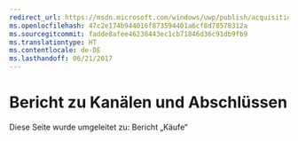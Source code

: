 ```yaml
---
redirect_url: https://msdn.microsoft.com/windows/uwp/publish/acquisitions-report
ms.openlocfilehash: 47c2e174b944016f873594401a6cf8d78578312a
ms.sourcegitcommit: fadde8afee46238443ec1cb71846d36c91db9fb9
ms.translationtype: HT
ms.contentlocale: de-DE
ms.lasthandoff: 06/21/2017
---
```

# <a name="channels-and-conversions-report"></a>Bericht zu Kanälen und Abschlüssen

Diese Seite wurde umgeleitet zu: Bericht „Käufe“